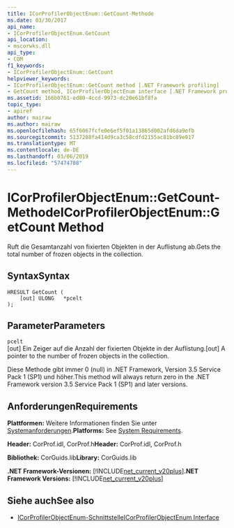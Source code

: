 ```yaml
---
title: ICorProfilerObjectEnum::GetCount-Methode
ms.date: 03/30/2017
api_name:
- ICorProfilerObjectEnum.GetCount
api_location:
- mscorwks.dll
api_type:
- COM
f1_keywords:
- ICorProfilerObjectEnum::GetCount
helpviewer_keywords:
- ICorProfilerObjectEnum::GetCount method [.NET Framework profiling]
- GetCount method, ICorProfilerObjectEnum interface [.NET Framework profiling]
ms.assetid: 166b0761-ed80-4ccd-9973-dc20e61bf8fa
topic_type:
- apiref
author: mairaw
ms.author: mairaw
ms.openlocfilehash: 65f6067fcfe0e6ef5f01a13865d002afd6da9efb
ms.sourcegitcommit: 5137208fa414d9ca3c58cdfd2155ac81bc89e917
ms.translationtype: MT
ms.contentlocale: de-DE
ms.lasthandoff: 03/06/2019
ms.locfileid: "57474708"
---
```

# <a name="icorprofilerobjectenumgetcount-method"></a><span data-ttu-id="495d0-102">ICorProfilerObjectEnum::GetCount-Methode</span><span class="sxs-lookup"><span data-stu-id="495d0-102">ICorProfilerObjectEnum::GetCount Method</span></span>
<span data-ttu-id="495d0-103">Ruft die Gesamtanzahl von fixierten Objekten in der Auflistung ab.</span><span class="sxs-lookup"><span data-stu-id="495d0-103">Gets the total number of frozen objects in the collection.</span></span>  
  
## <a name="syntax"></a><span data-ttu-id="495d0-104">Syntax</span><span class="sxs-lookup"><span data-stu-id="495d0-104">Syntax</span></span>  
  
```  
HRESULT GetCount (  
    [out] ULONG   *pcelt  
);  
```  
  
## <a name="parameters"></a><span data-ttu-id="495d0-105">Parameter</span><span class="sxs-lookup"><span data-stu-id="495d0-105">Parameters</span></span>  
 `pcelt`  
 <span data-ttu-id="495d0-106">[out] Ein Zeiger auf die Anzahl der fixierten Objekte in der Auflistung.</span><span class="sxs-lookup"><span data-stu-id="495d0-106">[out] A pointer to the number of frozen objects in the collection.</span></span>  
  
 <span data-ttu-id="495d0-107">Diese Methode gibt immer 0 (null) in .NET Framework, Version 3.5 Service Pack 1 (SP1) und höher.</span><span class="sxs-lookup"><span data-stu-id="495d0-107">This method will always return zero in the .NET Framework version 3.5 Service Pack 1 (SP1) and later versions.</span></span>  
  
## <a name="requirements"></a><span data-ttu-id="495d0-108">Anforderungen</span><span class="sxs-lookup"><span data-stu-id="495d0-108">Requirements</span></span>  
 <span data-ttu-id="495d0-109">**Plattformen:** Weitere Informationen finden Sie unter [Systemanforderungen](../../../../docs/framework/get-started/system-requirements.md).</span><span class="sxs-lookup"><span data-stu-id="495d0-109">**Platforms:** See [System Requirements](../../../../docs/framework/get-started/system-requirements.md).</span></span>  
  
 <span data-ttu-id="495d0-110">**Header:** CorProf.idl, CorProf.h</span><span class="sxs-lookup"><span data-stu-id="495d0-110">**Header:** CorProf.idl, CorProf.h</span></span>  
  
 <span data-ttu-id="495d0-111">**Bibliothek:** CorGuids.lib</span><span class="sxs-lookup"><span data-stu-id="495d0-111">**Library:** CorGuids.lib</span></span>  
  
 <span data-ttu-id="495d0-112">**.NET Framework-Versionen:** [!INCLUDE[net_current_v20plus](../../../../includes/net-current-v20plus-md.md)]</span><span class="sxs-lookup"><span data-stu-id="495d0-112">**.NET Framework Versions:** [!INCLUDE[net_current_v20plus](../../../../includes/net-current-v20plus-md.md)]</span></span>  
  
## <a name="see-also"></a><span data-ttu-id="495d0-113">Siehe auch</span><span class="sxs-lookup"><span data-stu-id="495d0-113">See also</span></span>
- [<span data-ttu-id="495d0-114">ICorProfilerObjectEnum-Schnittstelle</span><span class="sxs-lookup"><span data-stu-id="495d0-114">ICorProfilerObjectEnum Interface</span></span>](../../../../docs/framework/unmanaged-api/profiling/icorprofilerobjectenum-interface.md)
